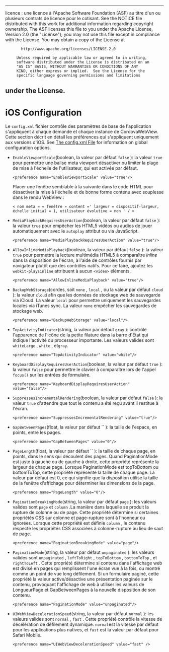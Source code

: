 * * *

licence : une licence à l'Apache Software Foundation (ASF) au titre d'un ou plusieurs contrats de licence pour le cotisant. See the NOTICE file distributed with this work for additional information regarding copyright ownership. The ASF licenses this file to you under the Apache License, Version 2.0 (the "License"); you may not use this file except in compliance with the License. You may obtain a copy of the License at

           http://www.apache.org/licenses/LICENSE-2.0
    
         Unless required by applicable law or agreed to in writing,
         software distributed under the License is distributed on an
         "AS IS" BASIS, WITHOUT WARRANTIES OR CONDITIONS OF ANY
         KIND, either express or implied.  See the License for the
         specific language governing permissions and limitations
    

## under the License.

# iOS Configuration

Le `config.xml` fichier contrôle des paramètres de base de l'application s'appliquent à chaque demande et chaque instance de CordovaWebView. Cette section décrit en détail les préférences qui s'appliquent uniquement aux versions d'iOS. See [The config.xml File][1] for information on global configuration options.

 [1]: config_ref_index.md.html#The%20config.xml%20File

*   `EnableViewportScale`(boolean, la valeur par défaut `false` ): la valeur `true` pour permettre une balise meta viewport désactiver ou limiter la plage de mise à l'échelle de l'utilisateur, qui est activée par défaut.
    
        <preference name="EnableViewportScale" value="true"/>
        
    
    Placer une fenêtre semblable à la suivante dans le code HTML pour désactiver la mise à l'échelle et de bonne forme contenu avec souplesse dans le rendu WebView :
    
        < nom meta = « fenêtre » content =' largeur = dispositif-largeur, échelle initial = 1, utilisateur évolutive = non ' / >
        

*   `MediaPlaybackRequiresUserAction`(boolean, la valeur par défaut `false` ): la valeur `true` pour empêcher les HTML5 vidéos ou audios de jouer automatiquement avec le `autoplay` attribut ou via JavaScript.
    
        <preference name="MediaPlaybackRequiresUserAction" value="true"/>
        

*   `AllowInlineMediaPlayback`(boolean, la valeur par défaut `false` ): la valeur `true` pour permettre la lecture multimédia HTML5 à comparaître *inline* dans la disposition de l'écran, à l'aide de contrôles fournis par navigateur plutôt que des contrôles natifs. Pour ce faire, ajoutez les `webkit-playsinline` attribuent à aucun `<video>` éléments.
    
        <preference name="AllowInlineMediaPlayback" value="true"/>
        

*   `BackupWebStorage`(cordes, soit `none` , `local` , ou la valeur par défaut `cloud` ): la valeur `cloud` afin que les données de stockage web de sauvegarde via iCloud. La valeur `local` pour permettre uniquement les sauvegardes locales via iTunes sync. La valeur `none` empêcher les sauvegardes de stockage web.
    
        <preference name="BackupWebStorage" value="local"/>
        

*   `TopActivityIndicator`(string, la valeur par défaut `gray` ): contrôle l'apparence de l'icône de la petite filature dans la barre d'État qui indique l'activité du processeur importante. Les valeurs valides sont `whiteLarge` , `white` , et`gray`.
    
        <preference name="TopActivityIndicator" value="white"/>
        

*   `KeyboardDisplayRequiresUserAction`(boolean, la valeur par défaut `true` ): la valeur `false` pour permettre le clavier à comparaître lors de l'appel `focus()` sur les entrées de formulaire.
    
        <preference name="KeyboardDisplayRequiresUserAction" value="false"/>
        

*   `SuppressesIncrementalRendering`(boolean, la valeur par défaut `false` ): la valeur `true` d'attendre que tout le contenu a été reçu avant il restitue à l'écran.
    
        <preference name="SuppressesIncrementalRendering" value="true"/>
        

*   `GapBetweenPages`(float, la valeur par défaut `` ): la taille de l'espace, en points, entre les pages.
    
        <preference name="GapBetweenPages" value="0"/>
        

*   `PageLength`(float, la valeur par défaut `` ): la taille de chaque page, en points, dans le sens qui découlent des pages. Quand PaginationMode est juste à gauche ou de gauche à droite, cette propriété représente la largeur de chaque page. Lorsque PaginationMode est topToBottom ou bottomToTop, cette propriété représente la taille de chaque page. La valeur par défaut est 0, ce qui signifie que la disposition utilise la taille de la fenêtre d'affichage pour déterminer les dimensions de la page.
    
        <preference name="PageLength" value="0"/>
        

*   `PaginationBreakingMode`(string, la valeur par défaut `page` ): les valeurs valides sont `page` et `column` .La manière dans laquelle se produit la rupture de colonne ou de page. Cette propriété détermine si certaines propriétés CSS sur colonne et page-rupture sont à l'honneur ou ignorées. Lorsque cette propriété est définie `column` , le contenu respecte les propriétés CSS associées à colonne-rupture au lieu de saut de page.
    
        <preference name="PaginationBreakingMode" value="page"/>
        

*   `PaginationMode`(string, la valeur par défaut `unpaginated` ): les valeurs valides sont `unpaginated` , `leftToRight` , `topToBottom` , `bottomToTop` , et `rightToLeft` . Cette propriété détermine si contenu dans l'affichage web est divisé en pages qui remplissent l'une écran vue à la fois, ou montré comme un point de vue long défilement. Si un formulaire paginé, cette propriété la valeur active/désactive une présentation paginée sur le contenu, provoquant l'affichage de web à utiliser les valeurs de LongueurPage et GapBetweenPages à la nouvelle disposition de son contenu.
    
        <preference name="PaginationMode" value="unpaginated"/>
        

*   `UIWebViewDecelerationSpeed`(string, la valeur par défaut `normal` ): les valeurs valides sont `normal` , `fast` . Cette propriété contrôle la vitesse de décélération de défilement dynamique. `normal`est la vitesse par défaut pour les applications plus natives, et `fast` est la valeur par défaut pour Safari Mobile.
    
        <preference name="UIWebViewDecelerationSpeed" value="fast" />